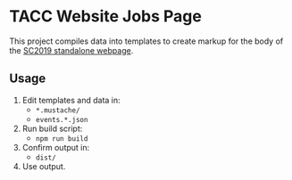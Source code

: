 # TACC Website Jobs Page

This project compiles data into templates to create markup for the body of the [SC2019 standalone webpage][tacc-sc19].

[tacc-sc19]: https://www.tacc.utexas.edu/sc19 "TACC: Super Computing 2019"

## Usage

1. Edit templates and data in:
    - `*.mustache/`
    - `events.*.json`
2. Run build script:
    - `npm run build`
3. Confirm output in:
    - `dist/`
4. Use output.

[doc-conflicts]: ../../docs/content-conflicts.md "Known Content Conflicts"
[tacc-web-content]: https://github.com/tacc-wbomar/tacc-web-content "TACC Website Web Content"
[cp-website]: https://www.tacc.utexas.edu "TACC Public Website"
[lr-web-content]: https://portal.liferay.dev/docs/6-1/user/-/knowledge_base/u/web-content-management "Liferay Portal: Web Content Management"
